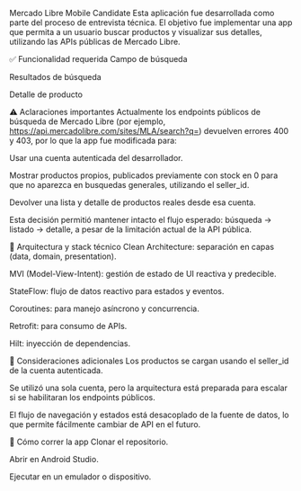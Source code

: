 Mercado Libre Mobile Candidate
Esta aplicación fue desarrollada como parte del proceso de entrevista técnica. El objetivo fue implementar una app que permita a un usuario buscar productos y visualizar sus detalles, utilizando las APIs públicas de Mercado Libre.

✅ Funcionalidad requerida
Campo de búsqueda

Resultados de búsqueda

Detalle de producto

⚠️ Aclaraciones importantes
Actualmente los endpoints públicos de búsqueda de Mercado Libre (por ejemplo, https://api.mercadolibre.com/sites/MLA/search?q=) devuelven errores 400 y 403, por lo que la app fue modificada para:

Usar una cuenta autenticada del desarrollador.

Mostrar productos propios, publicados previamente con stock en 0 para que no aparezca en busquedas generales, utilizando el seller_id.

Devolver una lista y detalle de productos reales desde esa cuenta.

Esta decisión permitió mantener intacto el flujo esperado: búsqueda → listado → detalle, a pesar de la limitación actual de la API pública.

🧱 Arquitectura y stack técnico
Clean Architecture: separación en capas (data, domain, presentation).

MVI (Model-View-Intent): gestión de estado de UI reactiva y predecible.

StateFlow: flujo de datos reactivo para estados y eventos.

Coroutines: para manejo asíncrono y concurrencia.

Retrofit: para consumo de APIs.

Hilt: inyección de dependencias.

🔧 Consideraciones adicionales
Los productos se cargan usando el seller_id de la cuenta autenticada.

Se utilizó una sola cuenta, pero la arquitectura está preparada para escalar si se habilitaran los endpoints públicos.

El flujo de navegación y estados está desacoplado de la fuente de datos, lo que permite fácilmente cambiar de API en el futuro.

📝 Cómo correr la app
Clonar el repositorio.

Abrir en Android Studio.

Ejecutar en un emulador o dispositivo.


